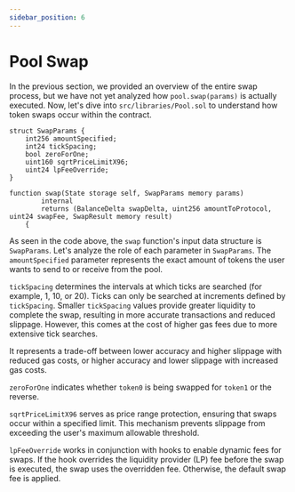 ```yaml
---
sidebar_position: 6
---
```


# Pool Swap

In the previous section, we provided an overview of the entire swap process, but we have not yet analyzed how `pool.swap(params)` is actually executed. Now, let's dive into `src/libraries/Pool.sol` to understand how token swaps occur within the contract.

```solidity
struct SwapParams {
    int256 amountSpecified;
    int24 tickSpacing;
    bool zeroForOne;
    uint160 sqrtPriceLimitX96;
    uint24 lpFeeOverride;
}

function swap(State storage self, SwapParams memory params)
        internal
        returns (BalanceDelta swapDelta, uint256 amountToProtocol, uint24 swapFee, SwapResult memory result)
    {
```

As seen in the code above, the `swap` function's input data structure is `SwapParams`. Let's analyze the role of each parameter in `SwapParams`. The `amountSpecified` parameter represents the exact amount of tokens the user wants to send to or receive from the pool.

`tickSpacing` determines the intervals at which ticks are searched (for example, 1, 10, or 20). Ticks can only be searched at increments defined by `tickSpacing`. Smaller `tickSpacing` values provide greater liquidity to complete the swap, resulting in more accurate transactions and reduced slippage. However, this comes at the cost of higher gas fees due to more extensive tick searches. 

It represents a trade-off between lower accuracy and higher slippage with reduced gas costs, or higher accuracy and lower slippage with increased gas costs.

`zeroForOne` indicates whether `token0` is being swapped for `token1` or the reverse.  

`sqrtPriceLimitX96` serves as price range protection, ensuring that swaps occur within a specified limit. This mechanism prevents slippage from exceeding the user's maximum allowable threshold.

`lpFeeOverride` works in conjunction with hooks to enable dynamic fees for swaps. If the hook overrides the liquidity provider (LP) fee before the swap is executed, the swap uses the overridden fee. Otherwise, the default swap fee is applied.
